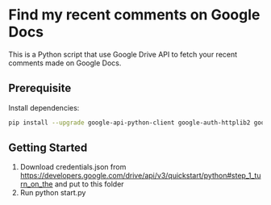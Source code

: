 # Find my recent comments on Google Docs

This is a Python script that use Google Drive API to fetch your recent comments made on Google Docs.

## Prerequisite

Install dependencies:

```sh
pip install --upgrade google-api-python-client google-auth-httplib2 google-auth-oauthlib
```

## Getting Started

1. Download credentials.json from https://developers.google.com/drive/api/v3/quickstart/python#step_1_turn_on_the and put to this folder
2. Run python start.py
